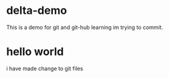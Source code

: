 # delta-demo
This is a demo for git and git-hub learning
im trying to commit.

# hello world
i have made change to git files
